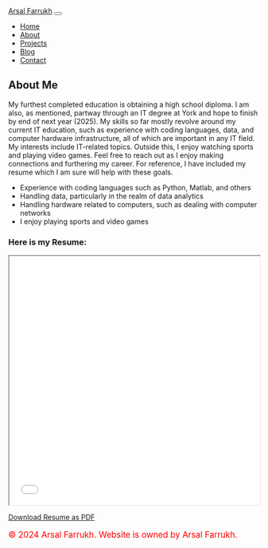 <!DOCTYPE html>
<html lang="en">
<head>
  <meta charset="UTF-8">
  <meta name="viewport" content="width=device-width, initial-scale=1.0">
  <!-- Choose one of the titles based on your preference -->
  <title>About - Personal Portfolio</title>
  <link href="https://stackpath.bootstrapcdn.com/bootstrap/4.5.0/css/bootstrap.min.css" rel="stylesheet">
  <link rel="stylesheet" href="css/styles.css">
</head>
<body>
  <!-- Navbar -->
  <nav class="navbar navbar-expand-lg navbar-dark bg-dark">
    <a class="navbar-brand" href="index.html">Arsal Farrukh</a>
    <button class="navbar-toggler" type="button" data-toggle="collapse" data-target="#navbarNav" aria-controls="navbarNav" aria-expanded="false" aria-label="Toggle navigation">
      <span class="navbar-toggler-icon"></span>
    </button>
    <div class="collapse navbar-collapse" id="navbarNav">
      <ul class="navbar-nav ml-auto">
        <li class="nav-item">
          <a class="nav-link" href="https://github.com/arsalfarrukh/Index.html/tree/main">Home</a>
        </li>
        <li class="nav-item active">
          <a class="nav-link" href="https://github.com/arsalfarrukh/Index.html/tree/AboutMe">About</a>
        </li>
        <li class="nav-item active">
          <a class="nav-link" href="https://github.com/arsalfarrukh/Index.html/blob/Projects/README.md">Projects</a>
        </li>
        <li class="nav-item active">
          <a class="nav-link" href="https://github.com/arsalfarrukh/Index.html/blob/Blog/README.md">Blog</a>
        </li>
        <li class="nav-item">
          <a class="nav-link" href="contact.html">Contact</a>
        </li>
      </ul>
    </div>
  </nav>

  <!-- Choose one of the sections based on your preference -->
  <!-- About Page Content -->
  <section class="container mt-5">
    <h2>About Me</h2>
    <p>My furthest completed education is obtaining a high school diploma. I am also, as mentioned, partway through an IT degree at York and hope to finish by end of next year (2025). My skills so far mostly revolve around my current IT education, such as experience with coding languages, data, and computer hardware infrastructure, all of which are important in any IT field. My interests include IT-related topics. Outside this, I enjoy watching sports and playing video games. Feel free to reach out as I enjoy making connections and furthering my career. For reference, I have included my resume which I am sure will help with these goals.</p>
    <ul> 
      <li>Experience with coding languages such as Python, Matlab, and others</li> 
      <li>Handling data, particularly in the realm of data analytics</li>
      <li>Handling hardware related to computers, such as dealing with computer networks</li>
      <li>I enjoy playing sports and video games</li>
    </ul>
    <h3>Here is my Resume:</h3>
    <iframe src="Resume Arsal Farrukh 2024.pdf" width="100%" height="500px"></iframe>
    <p><a href="Resume Arsal Farrukh.pdf" class="btn btn-primary" download>Download Resume as PDF</a></p>
  </section>

  <!-- Footer -->
  <footer class="footer mt-5 py-3 bg-dark text-white">
    <div class="container text-center">
      <p style="color: red; font-size: 1.2em;">&copy; 2024 Arsal Farrukh. Website is owned by Arsal Farrukh.</p>
    </div>
  </footer>

  <script src="https://cdnjs.cloudflare.com/ajax/libs/jquery/3.5.1/jquery.min.js"></script>
  <script src="https://stackpath.bootstrapcdn.com/bootstrap/4.5.0/js/bootstrap.min.js"></script>
</body>
</html>
